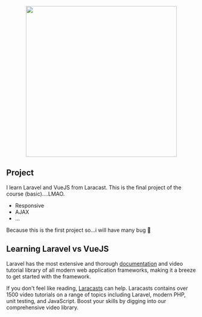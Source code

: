 <p align="center"><img src="https://miro.medium.com/max/1024/1*QJjsaJZZpr3Q4HoMK22eXg.png" width="400"></p>


## Project

I learn Laravel and VueJS from Laracast. This is the final project of the course (basic)....LMAO. 

- Responsive
- AJAX
- ...

Because this is the first project so...i will have many bug 🤪

## Learning Laravel vs VueJS

Laravel has the most extensive and thorough [documentation](https://laravel.com/docs) and video tutorial library of all modern web application frameworks, making it a breeze to get started with the framework.

If you don't feel like reading, [Laracasts](https://laracasts.com) can help. Laracasts contains over 1500 video tutorials on a range of topics including Laravel, modern PHP, unit testing, and JavaScript. Boost your skills by digging into our comprehensive video library.

